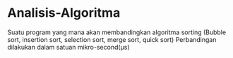 # Analisis-Algoritma
Suatu program yang mana akan membandingkan algoritma sorting (Bubble sort, insertion sort, selection sort, merge sort, quick sort)
Perbandingan dilakukan dalam satuan mikro-second(µs)
